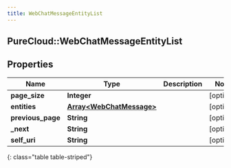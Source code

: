 ```yaml
---
title: WebChatMessageEntityList
---
```

## PureCloud::WebChatMessageEntityList

## Properties

|Name | Type | Description | Notes|
|------------ | ------------- | ------------- | -------------|
| **page_size** | **Integer** |  | [optional] |
| **entities** | [**Array&lt;WebChatMessage&gt;**](WebChatMessage.html) |  | [optional] |
| **previous_page** | **String** |  | [optional] |
| **_next** | **String** |  | [optional] |
| **self_uri** | **String** |  | [optional] |
{: class="table table-striped"}


